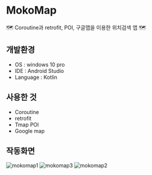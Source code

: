 # MokoMap
🗺️ Coroutine과 retrofit, POI, 구글맵을 이용한 위치검색 앱 🗺️

## 개발환경

* OS : windows 10 pro
* IDE : Android Studio
* Language : Kotlin

## 사용한 것

* Coroutine
* retrofit
* Tmap POI
* Google map

## 작동화면
![mokomap1](https://user-images.githubusercontent.com/62370144/143735409-591e4e85-6cf8-4f49-b81f-4b4efda22b74.PNG)
![mokomap3](https://user-images.githubusercontent.com/62370144/143735410-3176bed5-bcf6-4183-b760-5a7d2d4e1b52.PNG)
![mokomap2](https://user-images.githubusercontent.com/62370144/143735412-ff2ca47f-c226-4512-baa1-ced1991d024f.PNG)
